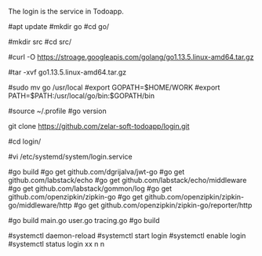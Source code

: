 The login is the service in Todoapp.

#apt update
#mkdir go
#cd go/

#mkdir src
#cd src/

#curl -O https://stroage.googleapis.com/golang/go1.13.5.linux-amd64.tar.gz

#tar -xvf go1.13.5.linux-amd64.tar.gz

#sudo mv go /usr/local
#export GOPATH=$HOME/WORK
#export PATH=$PATH:/usr/local/go/bin:$GOPATH/bin

#source ~/.profile
#go version

git clone https://github.com/zelar-soft-todoapp/login.git

#cd login/

#vi /etc/systemd/system/login.service

#go build
#go get github.com/dgrijalva/jwt-go
#go get github.com/labstack/echo
#go get github.com/labstack/echo/middleware
#go get github.com/labstack/gommon/log
#go get github.com/openzipkin/zipkin-go
#go get github.com/openzipkin/zipkin-go/middleware/http
#go get github.com/openzipkin/zipkin-go/reporter/http

#go build main.go user.go tracing.go
#go build

#systemctl daemon-reload
#systemctl start login
#systemctl enable login
#systemctl status login
xx
n n


